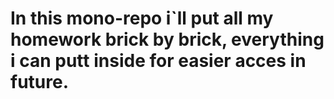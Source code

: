 # In this mono-repo i`ll put all my homework brick by brick, everything i can putt inside for easier acces in future.
